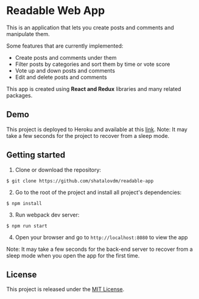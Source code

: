 # Readable Web App

This is an application that lets you create posts and comments and manipulate them. 

Some features that are currently implemented: 

- Create posts and comments under them 
- Filter posts by categories and sort them by time or vote score
- Vote up and down posts and comments
- Edit and delete posts and comments

This app is created using **React and Redux** libraries and many related packages. 

## Demo

This project is deployed to Heroku and available at this [link](https://readable-react-app.herokuapp.com/). Note: It may take a few seconds for the project to recover from a sleep mode.

## Getting started

1. Clone or download the repository:

```
$ git clone https://github.com/shatalovdm/readable-app
``` 

2. Go to the root of the project and install all project's dependencies:
```
$ npm install
```

3. Run webpack dev server:
```
$ npm run start
```

4. Open your browser and go to `http://localhost:8080` to view the app

Note: It may take a few seconds for the back-end server to recover from a sleep mode when you open the app for the first time.

## License

This project is released under the [MIT License](https://opensource.org/licenses/MIT). 